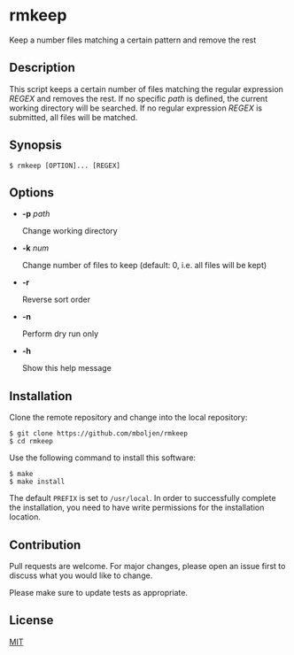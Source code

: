 # rmkeep

Keep a number files matching a certain pattern and remove the rest


## Description

This script keeps a certain number of files matching the regular expression _REGEX_ and removes the rest.  If no specific _path_ is defined, the current working directory will be searched.  If no regular expression _REGEX_ is submitted, all files will be matched.


## Synopsis

```console
$ rmkeep [OPTION]... [REGEX]
```


## Options

+ **-p** _path_

  Change working directory

+ **-k** _num_

  Change number of files to keep (default: 0, i.e. all files will be kept)

+ **-r**

  Reverse sort order

+ **-n**

  Perform dry run only

+ **-h**

  Show this help message


## Installation

Clone the remote repository and change into the local repository:

```console
$ git clone https://github.com/mboljen/rmkeep
$ cd rmkeep
```

Use the following command to install this software:

```console
$ make
$ make install
```

The default `PREFIX` is set to `/usr/local`.  In order to successfully complete the installation, you need to have write permissions for the installation location.


## Contribution

Pull requests are welcome.  For major changes, please open an issue first to discuss what you would like to change.

Please make sure to update tests as appropriate.


## License

[MIT](https://choosealicense.com/licenses/mit/)
